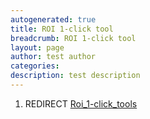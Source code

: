 ```yaml
---
autogenerated: true
title: ROI 1-click tool
breadcrumb: ROI 1-click tool
layout: page
author: test author
categories: 
description: test description
---
```


1.  REDIRECT [Roi\_1-click\_tools](Roi_1-click_tools "wikilink")
